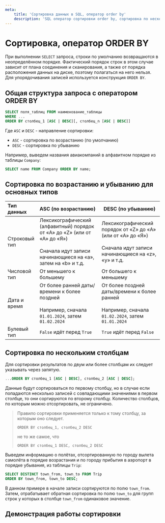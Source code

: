```yaml
---
meta:
    title: 'Сортировка данных в SQL, оператор order by'
    description: 'SQL оператор сортировки order by, сортировка по нескольким столбцам, примеры использования'
---
```


<ArticleBanner src="https://sql-academy.org/static/guidePage/sorting/banner.jpg" />

# Сортировка, оператор ORDER BY

При выполнении `SELECT` запроса, строки по умолчанию
возвращаются в неопределённом порядке. Фактический порядок строк в этом случае
зависит от плана соединения и сканирования, а также от порядка расположения
данных на диске, поэтому полагаться на него нельзя. Для упорядочивания записей
используется конструкция `ORDER BY`.

## Общая структура запроса с оператором ORDER BY

```sql
SELECT поля_таблиц FROM наименование_таблицы
WHERE ...
ORDER BY столбец_1 [ASC | DESC][, столбец_n [ASC | DESC]]
```

Где `ASC` и `DESC` - направление сортировки:

-   `ASC` - сортировка по возрастанию (по умолчанию)
-   `DESC` - сортировка по убыванию

Например, выведем названия авиакомпаний в алфавитном порядке из таблицы `Company`:

```sql
SELECT name FROM Company ORDER BY name;
```

## Сортировка по возрастанию и убыванию для основных типов

| Тип данных    | ASC (по возрастанию)                                                                                                                                 | DESC (по убыванию)                                                                                                             |
| :------------ | :--------------------------------------------------------------------------------------------------------------------------------------------------- | ------------------------------------------------------------------------------------------------------------------------------ |
| Строковый тип | Лексикографический (алфавитный) порядок от «A» до «Z» (или от «А» до «Я») <br /> <br /> Сначала идут записи начинающиеся на «a», затем на «b» и т.д. | Лексикографический порядок от «Z» до «A» (или от «А» до «Я») <br /> <br /> Сначала идут записи начинающиеся на «z», «y» и т.д. |
| Числовой тип  | От меньшего к большему                                                                                                                               | От большего к меньшему                                                                                                         |
| Дата и время  | От более ранней даты/времени к более поздней <br /> <br /> Например, сначала `01.01.2024`, затем `01.02.2024`                                        | От более поздней даты/времени к более ранней <br /> <br /> Например, сначала `01.02.2024`, затем `01.01.2024`                  |
| Булевый тип   | `False` идёт перед `True`                                                                                                                            | `True` идёт перед `False`                                                                                                      |

## Сортировка по нескольким столбцам

Для сортировки результатов по двум или более столбцам их следует указывать
через запятую.

```sql
...ORDER BY столбец_1 [ASC | DESC], столбец_2 [ASC | DESC];
```

Данные будут сортироваться по первому столбцу, но в случае если попадаются несколько записей с совпадающими значениями в первом столбце,
то они сортируются по второму столбцу. Количество столбцов, по которым можно отсортировать, не ограничено.

> Правило сортировки применяется только к тому столбцу, за которым оно следует.
>
> `ORDER BY столбец_1, столбец_2 DESC`
>
> не то же самое, что
>
> `ORDER BY столбец_1 DESC, столбец_2 DESC`

Выведем информацию о полётах, отсортированную по городу вылета самолёта в порядке возрастания и по городу прибытия в аэропорт в порядке убывания, из таблицы `Trip`:

```sql
SELECT DISTINCT town_from, town_to FROM Trip
ORDER BY town_from, town_to DESC;
```

В данном примере в начале записи сортируются по полю `town_from`. Затем, отрабатывает обратная сортировка по полю `town_to` для групп строк у которых в столбце `town_from` одинаковое значение.

## Демонстрация работы сортировки
